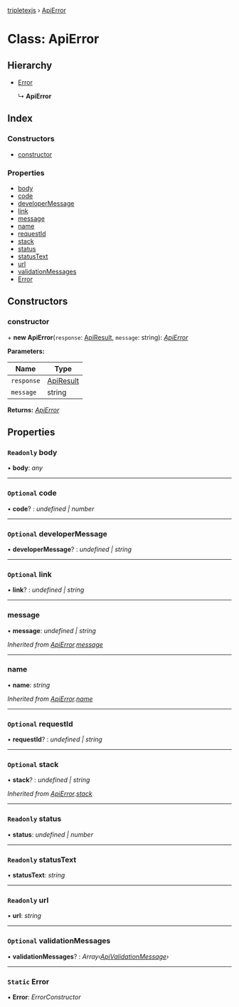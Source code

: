 [tripletexjs](../README.md) › [ApiError](apierror.md)

# Class: ApiError

## Hierarchy

* [Error](apierror.md#static-error)

  ↳ **ApiError**

## Index

### Constructors

* [constructor](apierror.md#constructor)

### Properties

* [body](apierror.md#readonly-body)
* [code](apierror.md#optional-code)
* [developerMessage](apierror.md#optional-developermessage)
* [link](apierror.md#optional-link)
* [message](apierror.md#message)
* [name](apierror.md#name)
* [requestId](apierror.md#optional-requestid)
* [stack](apierror.md#optional-stack)
* [status](apierror.md#readonly-status)
* [statusText](apierror.md#readonly-statustext)
* [url](apierror.md#readonly-url)
* [validationMessages](apierror.md#optional-validationmessages)
* [Error](apierror.md#static-error)

## Constructors

###  constructor

\+ **new ApiError**(`response`: [ApiResult](../interfaces/apiresult.md), `message`: string): *[ApiError](apierror.md)*

**Parameters:**

Name | Type |
------ | ------ |
`response` | [ApiResult](../interfaces/apiresult.md) |
`message` | string |

**Returns:** *[ApiError](apierror.md)*

## Properties

### `Readonly` body

• **body**: *any*

___

### `Optional` code

• **code**? : *undefined | number*

___

### `Optional` developerMessage

• **developerMessage**? : *undefined | string*

___

### `Optional` link

• **link**? : *undefined | string*

___

###  message

• **message**: *undefined | string*

*Inherited from [ApiError](apierror.md).[message](apierror.md#message)*

___

###  name

• **name**: *string*

*Inherited from [ApiError](apierror.md).[name](apierror.md#name)*

___

### `Optional` requestId

• **requestId**? : *undefined | string*

___

### `Optional` stack

• **stack**? : *undefined | string*

*Inherited from [ApiError](apierror.md).[stack](apierror.md#optional-stack)*

___

### `Readonly` status

• **status**: *undefined | number*

___

### `Readonly` statusText

• **statusText**: *string*

___

### `Readonly` url

• **url**: *string*

___

### `Optional` validationMessages

• **validationMessages**? : *Array‹[ApiValidationMessage](../interfaces/apivalidationmessage.md)›*

___

### `Static` Error

▪ **Error**: *ErrorConstructor*
